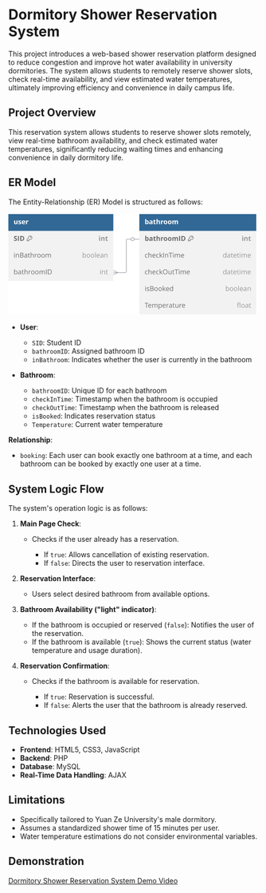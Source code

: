 # Dormitory Shower Reservation System

This project introduces a web-based shower reservation platform designed to reduce congestion and improve hot water availability in university dormitories. The system allows students to remotely reserve shower slots, check real-time availability, and view estimated water temperatures, ultimately improving efficiency and convenience in daily campus life.

## Project Overview

This reservation system allows students to reserve shower slots remotely, view real-time bathroom availability, and check estimated water temperatures, significantly reducing waiting times and enhancing convenience in daily dormitory life.

## ER Model

The Entity-Relationship (ER) Model is structured as follows:

![ER Model](assets/ermodel.svg)

* **User**:

  * `SID`: Student ID
  * `bathroomID`: Assigned bathroom ID
  * `inBathroom`: Indicates whether the user is currently in the bathroom

* **Bathroom**:

  * `bathroomID`: Unique ID for each bathroom
  * `checkInTime`: Timestamp when the bathroom is occupied
  * `checkOutTime`: Timestamp when the bathroom is released
  * `isBooked`: Indicates reservation status
  * `Temperature`: Current water temperature

**Relationship**:

* `booking`: Each user can book exactly one bathroom at a time, and each bathroom can be booked by exactly one user at a time.

## System Logic Flow

The system's operation logic is as follows:

1. **Main Page Check**:

   * Checks if the user already has a reservation.

     * If `true`: Allows cancellation of existing reservation.
     * If `false`: Directs the user to reservation interface.

2. **Reservation Interface**:

   * Users select desired bathroom from available options.

3. **Bathroom Availability ("light" indicator)**:

   * If the bathroom is occupied or reserved (`false`): Notifies the user of the reservation.
   * If the bathroom is available (`true`): Shows the current status (water temperature and usage duration).

4. **Reservation Confirmation**:

   * Checks if the bathroom is available for reservation.

     * If `true`: Reservation is successful.
     * If `false`: Alerts the user that the bathroom is already reserved.

## Technologies Used

* **Frontend**: HTML5, CSS3, JavaScript
* **Backend**: PHP
* **Database**: MySQL
* **Real-Time Data Handling**: AJAX

## Limitations

* Specifically tailored to Yuan Ze University's male dormitory.
* Assumes a standardized shower time of 15 minutes per user.
* Water temperature estimations do not consider environmental variables.

## Demonstration

[Dormitory Shower Reservation System Demo Video](https://youtu.be/_1cHWwucBow)
